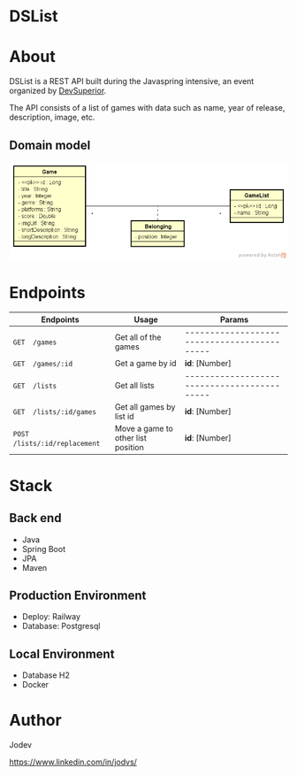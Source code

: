 # DSList

# About

DSList is a REST API built during the Javaspring intensive, an event organized by [DevSuperior](https://devsuperior.com "DevSuperior site").

The API consists of a list of games with data such as name, year of release, description, image, etc.

## Domain model
![Modelo Conceitual](https://raw.githubusercontent.com/devsuperior/java-spring-dslist/main/resources/dslist-model.png)

# Endpoints

|Endpoints                              | Usage                                 | Params                                      |
|---------------------                  | --------------------------            | ------------------------------------------- |
|`GET  /games`                      | Get all of the games                  |  -------------------------------------------|
|`GET  /games/:id`                 | Get a game by id           | **id**: [Number]                            | 
|`GET  /lists`                      | Get all lists                         | -------------------------------------------|
|`GET  /lists/:id/games`         | Get all games by list id              | **id**: [Number]                            |
|`POST /lists/:id/replacement` | Move a game to other list position    | **id**: [Number]                             |

# Stack
## Back end
- Java
- Spring Boot
- JPA
- Maven

## Production Environment
- Deploy: Railway
- Database: Postgresql

## Local Environment
- Database H2
- Docker

# Author

Jodev

https://www.linkedin.com/in/jodvs/


